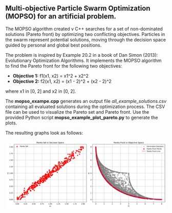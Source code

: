 ## Multi-objective Particle Swarm Optimization (MOPSO) for an artificial problem. ##

The MOPSO algorithm created v C++ searches for a set of non-dominated solutions (Pareto front) by optimizing two conflicting objectives.
Particles in the swarm represent potential solutions, moving through the decision space guided by personal and global best positions.

The problem is inspired by Example 20.2 in a book of Dan Simon (2013): Evolutionary Optimization Algorithms.
It implements the MOPSO algorithm to find the Pareto front for the following two objectives:
- **Objective 1:** f1(x1, x2) = x1^2 + x2^2
- **Objective 2:** f2(x1, x2) = (x1 - 2)^2 + (x2 - 2)^2

where x1 in [0, 2]  and x2 in [0, 2].

The **mopso_exampe.cpp** generates an output file _all_example_solutions.csv_ containing all evaluated solutions during the optimization process.
The CSV file can be used to visualize the Pareto set and Pareto front. Use the provided Python script **mopso_example_plot_pareto.py** to generate the plots.

The resulting graphs look as follows:

![example_mopso](example_mopso.png)
